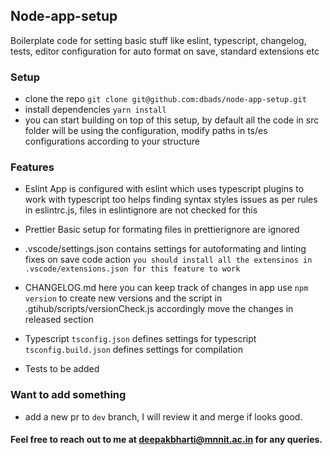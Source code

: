 ## Node-app-setup
  Boilerplate code for setting basic stuff like eslint, typescript, changelog, tests, editor configuration for auto format on save, standard extensions etc

### Setup

- clone the repo `git clone git@github.com:dbads/node-app-setup.git`
- install dependencies `yarn install`
- you can start building on top of this setup, by default all the code in src folder will be using the configuration, modify paths in ts/es configurations according to your structure

### Features

- Eslint
  App is configured with eslint which uses typescript plugins to work with typescript too
  helps finding syntax styles issues as per rules in eslintrc.js, files in eslintignore are not checked for this

- Prettier
  Basic setup for formating
  files in prettierignore are ignored

- .vscode/settings.json
  contains settings for autoformating and linting fixes on save code action
  `you should install all the extensinos in .vscode/extensions.json for this feature to work`

- CHANGELOG.md
  here you can keep track of changes in app
  use `npm version` to create new versions and the script in .gtihub/scripts/versionCheck.js accordingly move the changes in released section

- Typescript
  `tsconfig.json` defines settings for typescript
  `tsconfig.build.json` defines settings for compilation

- Tests
  to be added


### Want to add something

- add a new pr to `dev` branch, I will review it and merge if looks good.

#### Feel free to reach out to me at <a href="mailto:deepakbharti@mnnit.ac.in"> deepakbharti@mnnit.ac.in </a> for any queries.
